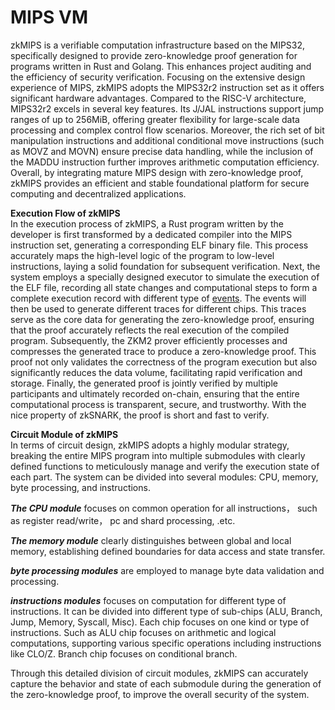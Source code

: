 # MIPS VM
zkMIPS is a verifiable computation infrastructure based on the MIPS32, specifically designed to provide zero-knowledge proof generation for programs written in Rust and Golang. This enhances project auditing and the efficiency of security verification. Focusing on the extensive design experience of MIPS, zkMIPS adopts the MIPS32r2 instruction set as it offers significant hardware advantages. Compared to the RISC-V architecture, MIPS32r2 excels in several key features. Its J/JAL instructions support jump ranges of up to 256MiB, offering greater flexibility for large-scale data processing and complex control flow scenarios. Moreover, the rich set of bit manipulation instructions and additional conditional move instructions (such as MOVZ and MOVN) ensure precise data handling, while the inclusion of the MADDU instruction further improves arithmetic computation efficiency. Overall, by integrating mature MIPS design with zero-knowledge proof, zkMIPS provides an efficient and stable foundational platform for secure computing and decentralized applications.

**Execution Flow of zkMIPS**  
In the execution process of zkMIPS, a Rust program written by the developer is first transformed by a dedicated compiler into the MIPS instruction set, generating a corresponding ELF binary file. This process accurately maps the high-level logic of the program to low-level instructions, laying a solid foundation for subsequent verification. Next, the system employs a specially designed executor to simulate the execution of the ELF file, recording all state changes and computational steps to form a complete execution record with different type of [events](https://github.com/zkMIPS/zkm2/tree/dev/init/crates/core/executor/src/events). The events will then be used to generate different traces for different chips. This traces serve as the core data for generating the zero-knowledge proof, ensuring that the proof accurately reflects the real execution of the compiled program. Subsequently, the ZKM2 prover efficiently processes and compresses the generated trace to produce a zero-knowledge proof. This proof not only validates the correctness of the program execution but also significantly reduces the data volume, facilitating rapid verification and storage. Finally, the generated proof is jointly verified by multiple participants and ultimately recorded on-chain, ensuring that the entire computational process is transparent, secure, and trustworthy. With the nice property of zkSNARK, the proof is short and fast to verify.

**Circuit Module of zkMIPS**  
In terms of circuit design, zkMIPS adopts a highly modular strategy, breaking the entire MIPS program into multiple submodules with clearly defined functions to meticulously manage and verify the execution state of each part. The system can be divided into several modules: CPU, memory, byte processing,  and instructions. 

***The CPU module*** focuses on common operation for all instructions， such as register read/write， pc and shard processing, .etc. 

***The memory module*** clearly distinguishes between global and local memory, establishing defined boundaries for data access and state transfer. 

***byte processing modules*** are employed to manage byte data validation and processing.

***instructions modules*** focuses on computation for different type of instructions. It can be divided into different type of sub-chips (ALU, Branch, Jump, Memory, Syscall, Misc). Each chip focuses on one kind or type of instructions. Such as ALU chip focuses on arithmetic and logical computations, supporting various specific operations including instructions like CLO/Z. Branch chip focuses on conditional branch.

Through this detailed division of circuit modules, zkMIPS can accurately capture the behavior and state of each submodule during the generation of the zero-knowledge proof, to improve the overall security of the system.
